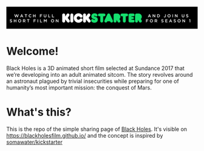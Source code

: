 ![](./img/banner.png)

# Welcome!

Black Holes is a 3D animated short film selected at Sundance 2017 that we’re developing into an adult animated sitcom. The story revolves around an astronaut plagued by trivial insecurities while preparing for one of humanity’s most important mission: the conquest of Mars.

# What's this?

This is the repo of the simple sharing page of [Black Holes](https://www.blackholesfilm.com/). It's visible on https://blackholesfilm.github.io/ and the concept is inspired by [somawater/kickstarter](https://github.com/somawater/kickstarter)